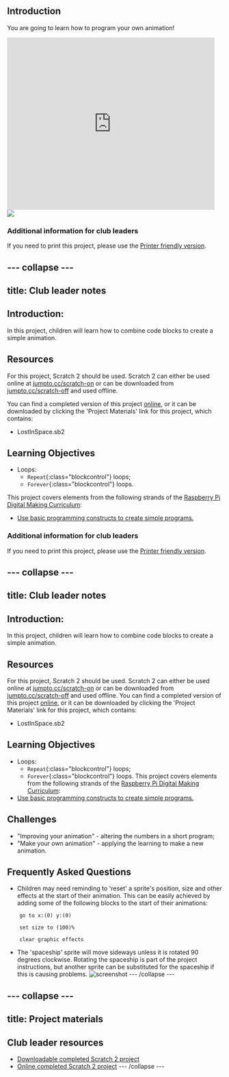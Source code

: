 ## Introduction

You are going to learn how to program your own animation!

<div class="scratch-preview">
  <iframe allowtransparency="true" width="485" height="402" src="https://scratch.mit.edu/projects/embed/26818098/?autostart=false" frameborder="0"></iframe>
  <img src="images/space-final.png">
</div>

### Additional information for club leaders

If you need to print this project, please use the [Printer friendly version](https://projects.raspberrypi.org/en/projects/lost-in-space/print).


--- collapse ---
---
title: Club leader notes
---


## Introduction:
In this project, children will learn how to combine code blocks to create a simple animation.

## Resources
For this project, Scratch 2 should be used. Scratch 2 can either be used online at [jumpto.cc/scratch-on](http://jumpto.cc/scratch-on) or can be downloaded from [jumpto.cc/scratch-off](http://jumpto.cc/scratch-off) and used offline.

You can find a completed version of this project <a href="http://scratch.mit.edu/projects/26818098/#editor">online</a>, or it can be downloaded by clicking the 'Project Materials' link for this project, which contains:

+ LostInSpace.sb2

## Learning Objectives
+ Loops:
	+ `Repeat`{:class="blockcontrol"} loops;
	+ `Forever`{:class="blockcontrol"} loops.

This project covers elements from the following strands of the [Raspberry Pi Digital Making Curriculum](http://rpf.io/curriculum):

+ [Use basic programming constructs to create simple programs.](https://www.raspberrypi.org/curriculum/programming/creator)


### Additional information for club leaders

If you need to print this project, please use the [Printer friendly version](https://projects.raspberrypi.org/en/projects/lost-in-space/print).

--- collapse ---
---
title: Club leader notes
---
## Introduction:
In this project, children will learn how to combine code blocks to create a simple animation.
## Resources
For this project, Scratch 2 should be used. Scratch 2 can either be used online at [jumpto.cc/scratch-on](http://jumpto.cc/scratch-on) or can be downloaded from [jumpto.cc/scratch-off](http://jumpto.cc/scratch-off) and used offline.
You can find a completed version of this project <a href="http://scratch.mit.edu/projects/26818098/#editor">online</a>, or it can be downloaded by clicking the 'Project Materials' link for this project, which contains:
+ LostInSpace.sb2
## Learning Objectives
+ Loops:
    + `Repeat`{:class="blockcontrol"} loops;
    + `Forever`{:class="blockcontrol"} loops.
This project covers elements from the following strands of the [Raspberry Pi Digital Making Curriculum](http://rpf.io/curriculum):
+ [Use basic programming constructs to create simple programs.](https://www.raspberrypi.org/curriculum/programming/creator)
## Challenges
+ "Improving your animation" - altering the numbers in a short program;
+ "Make your own animation" - applying the learning to make a new animation.

## Frequently Asked Questions
+ Children may need reminding to 'reset' a sprite's position, size and other effects at the start of their animation. This can be easily achieved by adding some of the following blocks to the start of their animations:

```blocks
    go to x:(0) y:(0)
```

```blocks
    set size to (100)%
```

```blocks
    clear graphic effects
```

+ The 'spaceship' sprite will move sideways unless it is rotated 90 degrees clockwise. Rotating the spaceship is part of the project instructions, but another sprite can be substituted for the spaceship if this is causing problems.
    ![screenshot](images/space-rotate.png)
--- /collapse ---

--- collapse ---
---
title: Project materials
---

## Club leader resources
* [Downloadable completed Scratch 2 project](resources/LostInSpace.sb2)
* [Online completed Scratch 2 project](http://scratch.mit.edu/projects/26818098/#editor)
--- /collapse ---

